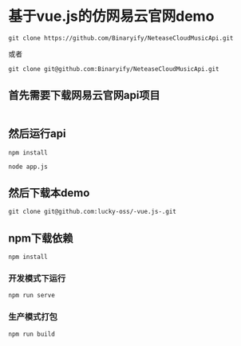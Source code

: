 # 基于vue.js的仿网易云官网demo
```
git clone https://github.com/Binaryify/NeteaseCloudMusicApi.git
```
或者
```
git clone git@github.com:Binaryify/NeteaseCloudMusicApi.git
```

## 首先需要下载网易云官网api项目
```git clone 
```
## 然后运行api
```
npm install
```
```
node app.js
```
## 然后下载本demo
```
git clone git@github.com:lucky-oss/-vue.js-.git
```
## npm下载依赖
```
npm install
```
### 开发模式下运行
```
npm run serve
```
### 生产模式打包
```
npm run build
```
